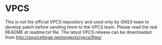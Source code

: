 # VPCS
This is not the official VPCS repository and used only by GNS3 team to develop patch before sending them
to the VPCS team. Please read the real README at readme.txt file.
The latest VPCS release can be downloaded from http://sourceforge.net/projects/vpcs/files/

